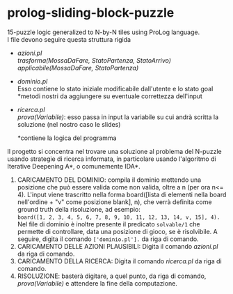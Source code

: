 
# prolog-sliding-block-puzzle

15-puzzle logic generalized to N-by-N tiles using ProLog language.  
I file devono seguire questa struttura rigida  

- *azioni.pl*  
    *trasforma(MossaDaFare, StatoPartenza, StatoArrivo)*  
    *applicabile(MossaDaFare, StatoPartenza)*  

- *dominio.pl*  
    Esso contiene lo stato iniziale modificabile dall'utente e lo stato goal
    *metodi nostri da aggiungere su eventuale correttezza dell'input

- *ricerca.pl*  
    *prova(Variabile)*: esso passa in input la variabile su cui andrà scritta la soluzione (nel nostro caso le slides)  

    *contiene la logica del programma  

Il progetto si concentra nel trovare una soluzione al problema del N-puzzle usando strategie di ricerca informata, in particolare usando l'algoritmo di Iterative Deepening A*, o comunemente IDA*.

1) CARICAMENTO DEL DOMINIO: compila il dominio mettendo una posizione che può essere valida come non valida, oltre a n (per ora n<= 4). L'input viene trascritto nella forma board([lista di elementi nella board nell'ordine + "v" come posizione blank], n), che verrà definita come ground truth della risoluzione, ad esempio:  
`board([1, 2, 3, 4, 5, 6, 7, 8, 9, 10, 11, 12, 13, 14, v, 15], 4).`  
Nel file di dominio è inoltre presente il predicato `solvable/1` che permette di controllare, data una posizione di gioco, se è risolvibile. A seguire, digita il comando `['dominio.pl'].` da riga di comando.
2) CARICAMENTO DELLE AZIONI PLAUSIBILI: Digita il comando *azioni.pl* da riga di comando.  
3) CARICAMENTO DELLA RICERCA: Digita il comando *ricerca.pl* da riga di comando.  
4) RISOLUZIONE: basterà digitare, a quel punto, da riga di comando, *prova(Variabile)* e attendere la fine della computazione.
